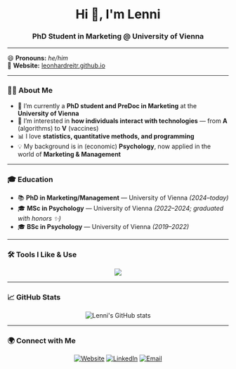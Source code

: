 <h1 align="center">Hi 👋, I'm Lenni</h1>
<h3 align="center">PhD Student in Marketing @ University of Vienna</h3>

---

😄 **Pronouns:** *he/him*  
📝 **Website:** [leonhardreitr.github.io](https://leonhardreitr.github.io)  

---
### 👨‍🎓 About Me  

- 🌱 I’m currently a **PhD student and PreDoc in Marketing** at the **University of Vienna**  
- 🔭 I’m interested in **how individuals interact with technologies** — from **A** (algorithms) to **V** (vaccines)  
- 📊 I love **statistics, quantitative methods, and programming**  
- 💡 My background is in (economic) **Psychology**, now applied in the world of **Marketing & Management**  
---

### 🎓 Education  

- 📚 **PhD in Marketing/Management** — University of Vienna *(2024–today)*  
- 🎓 **MSc in Psychology** — University of Vienna *(2022–2024; graduated with honors ✨)*  
- 🎓 **BSc in Psychology** — University of Vienna *(2019–2022)*  

---

### 🛠️ Tools I Like & Use

<p align="center">
  <img src="https://skillicons.dev/icons?i=python,r,git,latex,vscode,github,obsidian&theme=light" />
</p>

---

### 📈 GitHub Stats  

<p align="center">
  <img src="https://github-readme-stats.vercel.app/api?username=leonhardreitr&show_icons=true&theme=tokyonight" alt="Lenni's GitHub stats" />
</p>

---

### 🌍 Connect with Me  

<p align="center">
  <a href="https://leonhardreitr.github.io"><img src="https://img.shields.io/badge/Website-181717?style=for-the-badge&logo=github&logoColor=white" alt="Website"/></a>
  <a href="https://www.linkedin.com/in/leonhard-reiter/"><img src="https://img.shields.io/badge/LinkedIn-0A66C2?style=for-the-badge&logo=linkedin&logoColor=white" alt="LinkedIn"/></a>
  <a href="mailto:leonhard.reiter@univie.ac.at"><img src="https://img.shields.io/badge/Email-D14836?style=for-the-badge&logo=gmail&logoColor=white" alt="Email"/></a>
</p>
